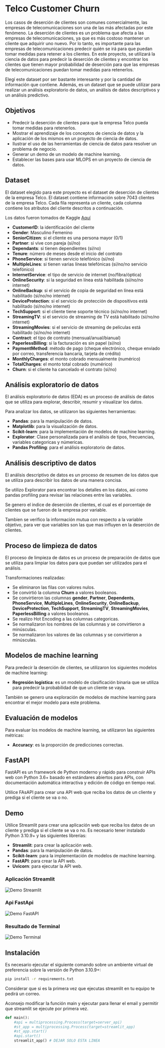 # Telco Customer Churn

Los casos de deserción de clientes son comunes comercialmente, las empresas de telecomunicaciones son una de las más afectadas por este fenómeno. La deserción de clientes es un problema que afecta a las empresas de telecomunicaciones, ya que es más costoso mantener un cliente que adquirir uno nuevo. Por lo tanto, es importante para las empresas de telecomunicaciones predecir quién se irá para que puedan tomar medidas para retener a los clientes. En este proyecto, se utilizará la ciencia de datos para predecir la deserción de clientes y encontrar los clientes que tienen mayor probabilidad de deserción para que las empresas de telecomunicaciones puedan tomar medidas para retenerlos.

Elegí este dataset por ser bastante interesante y por la cantidad de información que contiene. 
Además, es un dataset que se puede utilizar para realizar un análisis exploratorio de datos, un análisis de datos descriptivos y un análisis predictivo.

## Objetivos

- Predecir la deserción de clientes para que la empresa Telco pueda tomar medidas para retenerlos.
- Mostrar el aprendizaje de los conceptos de ciencia de datos y la aplicación de los mismos en un proyecto de ciencia de datos.
- Ilustrar el uso de las herramientas de ciencia de datos para resolver un problema de negocio.
- Generar un demo de un modelo de machine learning.
- Establecer las bases para usar MLOPS en un proyecto de ciencia de datos.

## Dataset

El dataset elegido para este proyecto es el dataset de deserción de clientes de la empresa Telco. 
El dataset contiene información sobre 7043 clientes de la empresa Telco. 
Cada fila representa un cliente, cada columna contiene los atributos del cliente descritos a continuación.

Los datos fueron tomados de Kaggle [Aquí](https://www.kaggle.com/datasets/blastchar/telco-customer-churn?resource=download)

- **CustomerID**: la identificación del cliente
- **Gender**: Masculino Femenino
- **SeniorCitizen**: si el cliente es una persona mayor (0/1)
- **Partner**: si vive con pareja (sí/no)
- **Dependants**: si tienen dependientes (sí/no)
- **Tenure**: número de meses desde el inicio del contrato
- **PhoneService**: si tienen servicio telefónico (sí/no)
- **MultipleLines**: si tienen varias líneas telefónicas (sí/no/no servicio telefónico)
- **InternetService**: el tipo de servicio de internet (no/fibra/óptica)
- **OnlineSecurity**: si la seguridad en línea está habilitada (si/no/no internet)
- **OnlineBackup**: si el servicio de copia de seguridad en línea está habilitado (si/no/no internet)
- **DeviceProtection**: si el servicio de protección de dispositivos está habilitado (si/no/no internet)
- **TechSupport**: si el cliente tiene soporte técnico (si/no/no internet)
- **StreamingTV**: si el servicio de streaming de TV está habilitado (si/no/no internet)
- **StreamingMovies**: si el servicio de streaming de películas está habilitado (si/no/no internet)
- **Contract**: el tipo de contrato (mensual/anual/bianual)
- **PaperlessBilling**: si la facturación es sin papel (sí/no)
- **PaymentMethod**: método de pago (cheque electrónico, cheque enviado por correo, transferencia bancaria, tarjeta de crédito)
- **MonthlyCharges**: el monto cobrado mensualmente (numérico)
- **TotalCharges**: el monto total cobrado (numérico)
- **Churn**: si el cliente ha cancelado el contrato (sí/no)

## Análisis exploratorio de datos

El análisis exploratorio de datos (EDA) es un proceso de análisis de datos que se utiliza para explorar, describir, resumir y visualizar los datos.

Para analizar los datos, se utilizaron las siguientes herramientas:

- **Pandas**: para la manipulación de datos.
- **Matplotlib**: para la visualización de datos.
- **Scikit-learn**: para la implementación de modelos de machine learning.
- **Explorator**: Clase personalizada para el análisis de tipos, frecuencias, variables categoricas y númericas.
- **Pandas Profiling**: para el análisis exploratorio de datos.

## Análisis descriptivo de datos

El análisis descriptivo de datos es un proceso de resumen de los datos que se utiliza para describir los datos de una manera concisa.

Se utilizo Explorator para encontrar los detalles en los datos, asi como pandas profiling para revisar las relaciones entre las variables.

Se genero el indice de deserción de clientes, el cual es el porcentaje de clientes que se fueron de la empresa por variable.

Tambien se verifico la información mutua con respecto a la variable objetivo, para ver que variables son las que mas influyen en la deserción de clientes.


## Proceso de limpieza de datos

El proceso de limpieza de datos es un proceso de preparación de datos que se utiliza para limpiar los datos para que puedan ser utilizados para el análisis.

Transformaciones realizadas:

- Se eliminaron las filas con valores nulos.
- Se convirtió la columna **Churn** a valores booleanos.
- Se convirtieron las columnas **gender**, **Partner**, **Dependents**, **PhoneService**, **MultipleLines**, **OnlineSecurity**, **OnlineBackup**, **DeviceProtection**, **TechSupport**, **StreamingTV**, **StreamingMovies**, **PaperlessBilling** a valores booleanos.
- Se realizo Hot Encoding a las columnas categoricas.
- Se normalizaron los nombres de las columnas y se convirtieron a minúsculas.
- Se normalizaron los valores de las columnas y se convirtieron a minúsculas.

## Modelos de machine learning

Para predecir la deserción de clientes, se utilizaron los siguientes modelos de machine learning:

- **Regresión logística**: es un modelo de clasificación binaria que se utiliza para predecir la probabilidad de que un cliente se vaya.

También se genero una exploración de modelos de machine learning para encontrar el mejor modelo para este problema.


## Evaluación de modelos

Para evaluar los modelos de machine learning, se utilizaron las siguientes métricas:

- **Accuracy**: es la proporción de predicciones correctas.

## FastAPI

FastAPI es un framework de Python moderno y rápido para construir APIs web con Python 3.6+ basado en estándares abiertos para APIs, con documentación automática interactiva y edición de código en tiempo real.

Utilice FAsAPI para crear una API web que reciba los datos de un cliente y prediga si el cliente se va o no.

## Demo

Utilice Streamlit para crear una aplicación web que reciba los datos de un cliente y prediga si el cliente se va o no.
Es necesario tener instalado Python 3.10.9+ y las siguientes librerías:

- **Streamlit**: para crear la aplicación web.
- **Pandas**: para la manipulación de datos.
- **Scikit-learn**: para la implementación de modelos de machine learning.
- **FastAPI**: para crear la API web.
- **Uvicorn**: para ejecutar la API web.

### Aplicación Streamlit

![Demo Streamlit](https://raw.githubusercontent.com/iscfgibarra/cf-bootcamp-project/master/assets/streamlit_demo.png)


### Api FastApi

![Demo FastAPI](https://raw.githubusercontent.com/iscfgibarra/cf-bootcamp-project/master/assets/fastapi_demo.png)

### Resultado de Terminal

![Demo Terminal](https://raw.githubusercontent.com/iscfgibarra/cf-bootcamp-project/master/assets/runapp_demo.png)

## Instalación

Es necesario ejecutar el siguiente comando sobre un ambiente virtual de preferencia sobre la versión de Python 3.10.9+:

```bash
pip install -r requirements.txt
```
Considerar que si es la primera vez que ejecutas streamlit en tu equipo
te pedirá un correo.

Aconsejo modificar la función main y ejecutar para llenar el email y permitir
que streamlit se ejecute por primera vez.

```python
def main():
    #api = multiprocessing.Process(target=server_api)
    #st_app = multiprocessing.Process(target=streamlit_app)
    #st_app.start()
    #api.start()
    streamlit_app() # DEJAR SOLO ESTA LINEA
```

